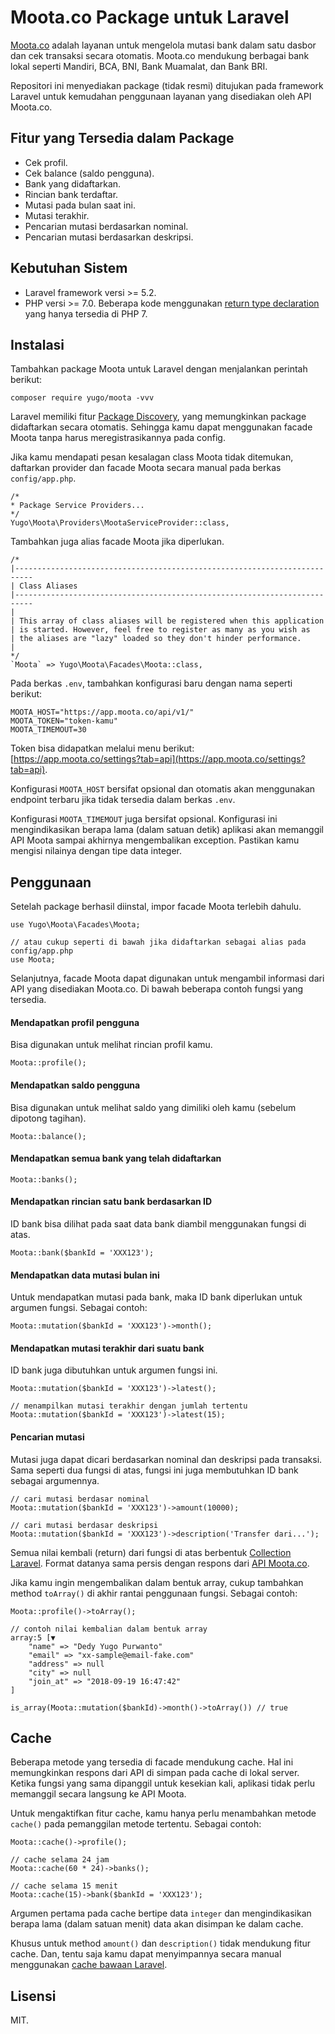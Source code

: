 
# Moota.co Package untuk Laravel
 
[Moota.co](https://moota.co) adalah layanan untuk mengelola mutasi bank dalam satu dasbor dan cek transaksi secara otomatis. Moota.co mendukung berbagai bank lokal seperti Mandiri, BCA, BNI, Bank Muamalat, dan Bank BRI.

Repositori ini menyediakan package (tidak resmi) ditujukan pada framework Laravel untuk kemudahan penggunaan layanan yang disediakan oleh API Moota.co.
 
## Fitur yang Tersedia dalam Package 

- Cek profil.
- Cek balance (saldo pengguna).
- Bank yang didaftarkan.
- Rincian bank terdaftar.
- Mutasi pada bulan saat ini.
- Mutasi terakhir.
- Pencarian mutasi berdasarkan nominal.
- Pencarian mutasi berdasarkan deskripsi.

## Kebutuhan Sistem

- Laravel framework versi >= 5.2.
- PHP versi >= 7.0. Beberapa kode menggunakan [return type declaration](http://php.net/manual/en/functions.returning-values.php#functions.returning-values.type-declaration) yang hanya tersedia di PHP 7.
 
## Instalasi

Tambahkan package Moota untuk Laravel dengan menjalankan perintah berikut:
  
```
composer require yugo/moota -vvv
```

Laravel memiliki fitur [Package Discovery](https://laravel.com/docs/5.7/packages#package-discovery), yang memungkinkan package didaftarkan secara otomatis. Sehingga kamu dapat menggunakan facade Moota tanpa harus meregistrasikannya pada config.

Jika kamu mendapati pesan kesalagan class Moota tidak ditemukan, daftarkan provider dan facade Moota secara manual pada berkas `config/app.php`.

```
/*
* Package Service Providers...
*/
Yugo\Moota\Providers\MootaServiceProvider::class,
```

Tambahkan juga alias facade Moota jika diperlukan.

```
/*
|--------------------------------------------------------------------------
| Class Aliases
|--------------------------------------------------------------------------
|
| This array of class aliases will be registered when this application
| is started. However, feel free to register as many as you wish as
| the aliases are "lazy" loaded so they don't hinder performance.
|
*/
`Moota` => Yugo\Moota\Facades\Moota::class,
```
 
Pada berkas `.env`, tambahkan konfigurasi baru dengan nama seperti berikut:  

```
MOOTA_HOST="https://app.moota.co/api/v1/"
MOOTA_TOKEN="token-kamu"
MOOTA_TIMEMOUT=30
```  

Token bisa didapatkan melalui menu berikut: [https://app.moota.co/settings?tab=api](https://app.moota.co/settings?tab=api).  

Konfigurasi `MOOTA_HOST` bersifat opsional dan otomatis akan menggunakan endpoint terbaru jika tidak tersedia dalam berkas `.env`.

Konfigurasi `MOOTA_TIMEMOUT` juga bersifat opsional. Konfigurasi ini mengindikasikan berapa lama (dalam satuan detik) aplikasi akan memanggil API Moota sampai akhirnya mengembalikan exception. Pastikan kamu mengisi nilainya dengan tipe data integer.

## Penggunaan  

Setelah package berhasil diinstal, impor facade Moota terlebih dahulu.  

```
use Yugo\Moota\Facades\Moota;

// atau cukup seperti di bawah jika didaftarkan sebagai alias pada config/app.php
use Moota;
```  

Selanjutnya, facade Moota dapat digunakan untuk mengambil informasi dari API yang disediakan Moota.co. Di bawah beberapa contoh fungsi yang tersedia.  

#### Mendapatkan profil pengguna

Bisa digunakan untuk melihat rincian profil kamu.

```
Moota::profile();
```  

#### Mendapatkan saldo pengguna

Bisa digunakan untuk melihat saldo yang dimiliki oleh kamu (sebelum dipotong tagihan).

```
Moota::balance();
```  

#### Mendapatkan semua bank yang telah didaftarkan

```
Moota::banks();
```  

#### Mendapatkan rincian satu bank berdasarkan ID
ID bank bisa dilihat pada saat data bank diambil menggunakan fungsi di atas.  

```
Moota::bank($bankId = 'XXX123');
```  

#### Mendapatkan data mutasi bulan ini

Untuk mendapatkan mutasi pada bank, maka ID bank diperlukan untuk argumen fungsi. Sebagai contoh:  

```
Moota::mutation($bankId = 'XXX123')->month();
```  

#### Mendapatkan mutasi terakhir dari suatu bank

ID bank juga dibutuhkan untuk argumen fungsi ini. 

```
Moota::mutation($bankId = 'XXX123')->latest();
  
// menampilkan mutasi terakhir dengan jumlah tertentu
Moota::mutation($bankId = 'XXX123')->latest(15);
```  

#### Pencarian mutasi

Mutasi juga dapat dicari berdasarkan nominal dan deskripsi pada transaksi. Sama seperti dua fungsi di atas, fungsi ini juga membutuhkan ID bank sebagai argumennya.  

```
// cari mutasi berdasar nominal
Moota::mutation($bankId = 'XXX123')->amount(10000);  

// cari mutasi berdasar deskripsi
Moota::mutation($bankId = 'XXX123')->description('Transfer dari...');
```  

Semua nilai kembali (return) dari fungsi di atas berbentuk [Collection Laravel](https://laravel.com/docs/5.7/collections). Format datanya sama persis dengan respons dari [API Moota.co](https://app.moota.co/developer/docs).

Jika kamu ingin mengembalikan dalam bentuk array, cukup tambahkan method `toArray()` di akhir rantai penggunaan fungsi. Sebagai contoh:  

```
Moota::profile()->toArray();  

// contoh nilai kembalian dalam bentuk array
array:5 [▼
    "name" => "Dedy Yugo Purwanto"
    "email" => "xx-sample@email-fake.com"
    "address" => null
    "city" => null
    "join_at" => "2018-09-19 16:47:42"
]

is_array(Moota::mutation($bankId)->month()->toArray()) // true
```

## Cache

Beberapa metode yang tersedia di facade mendukung cache. Hal ini memungkinkan respons dari API di simpan pada cache di lokal server. Ketika fungsi yang sama dipanggil untuk kesekian kali, aplikasi tidak perlu memanggil secara langsung ke API Moota.

Untuk mengaktifkan fitur cache, kamu hanya perlu menambahkan metode `cache()` pada pemanggilan metode tertentu. Sebagai contoh:

```
Moota::cache()->profile();

// cache selama 24 jam
Moota::cache(60 * 24)->banks();

// cache selama 15 menit
Moota::cache(15)->bank($bankId = 'XXX123');
```

Argumen pertama pada cache bertipe data `integer` dan mengindikasikan berapa lama (dalam satuan menit) data akan disimpan ke dalam cache.

Khusus untuk method `amount()` dan `description()` tidak mendukung fitur cache. Dan, tentu saja kamu dapat menyimpannya secara manual menggunakan [cache bawaan Laravel](https://laravel.com/docs/5.6/cache).
 
## Lisensi  

MIT.
